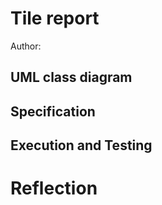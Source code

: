 # Tile report
Author: 

## UML class diagram


## Specification


## Execution and Testing


# Reflection

